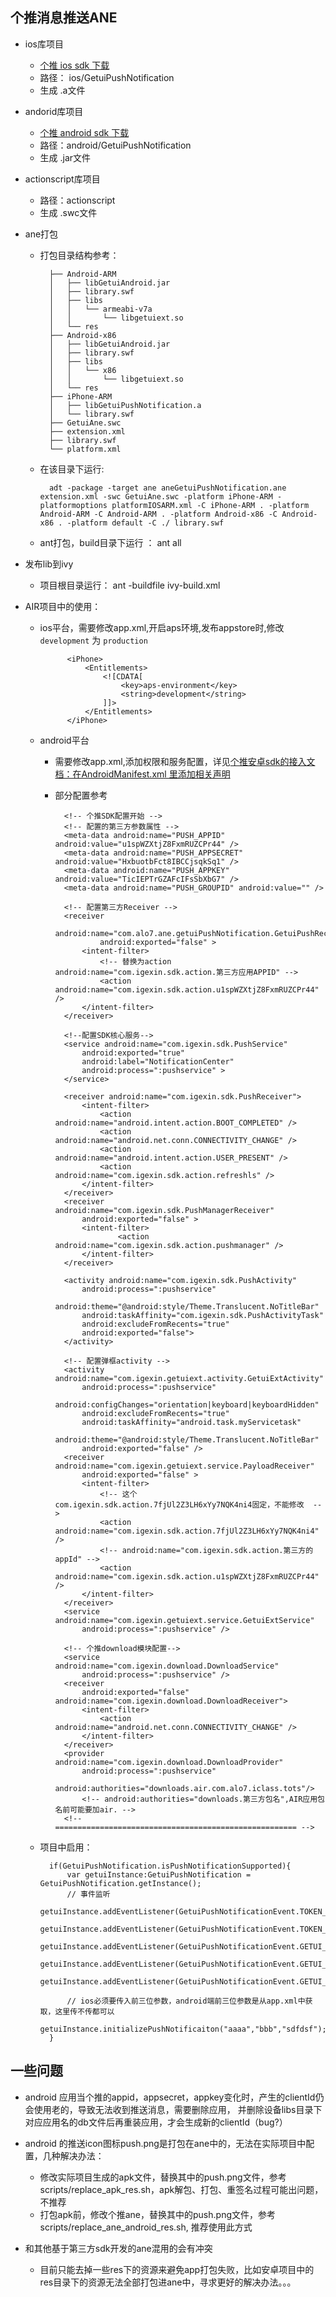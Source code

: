 ## 个推消息推送ANE

* ios库项目
    - [个推 ios sdk 下载](http://www.igetui.com/download/iOS/GETUI_IOS_SDK.zip)
    - 路径： ios/GetuiPushNotification
    - 生成 .a文件
    
* andorid库项目
    - [个推 android sdk 下载](http://www.igetui.com/download/android/GETUI_ANDROID_SDK.zip)
    - 路径：android/GetuiPushNotification
    - 生成 .jar文件

* actionscript库项目
    - 路径：actionscript
    - 生成 .swc文件


* ane打包
    - 打包目录结构参考：

            ├── Android-ARM
            │   ├── libGetuiAndroid.jar
            │   ├── library.swf
            │   ├── libs
            │   │   └── armeabi-v7a
            │   │       └── libgetuiext.so
            │   └── res
            ├── Android-x86
            │   ├── libGetuiAndroid.jar
            │   ├── library.swf
            │   ├── libs
            │   │   └── x86
            │   │       └── libgetuiext.so
            │   └── res
            ├── iPhone-ARM
            │   ├── libGetuiPushNotification.a
            │   └── library.swf
            ├── GetuiAne.swc
            ├── extension.xml
            ├── library.swf
            └── platform.xml

    - 在该目录下运行:

            adt -package -target ane aneGetuiPushNotification.ane extension.xml -swc GetuiAne.swc -platform iPhone-ARM -platformoptions platformIOSARM.xml -C iPhone-ARM . -platform Android-ARM -C Android-ARM . -platform Android-x86 -C Android-x86 . -platform default -C ./ library.swf

    - ant打包，build目录下运行 ： ant all

*  发布lib到ivy
    - 项目根目录运行： ant -buildfile ivy-build.xml


* AIR项目中的使用：
    * ios平台，需要修改app.xml,开启aps环境,发布appstore时,修改`development` 为 `production`

                <iPhone>
                    <Entitlements>
                        <![CDATA[
                            <key>aps-environment</key>
                            <string>development</string>
                        ]]>
                    </Entitlements>
                </iPhone>

    * android平台
        * 需要修改app.xml,添加权限和服务配置，详见[个推安卓sdk的接入文档：在AndroidManifest.xml 里添加相关声明](http://docs.igetui.com/pages/viewpage.action?pageId=589991)
        * 部分配置参考

                <!-- 个推SDK配置开始 -->
                <!-- 配置的第三方参数属性 -->
                <meta-data android:name="PUSH_APPID" android:value="u1spWZXtjZ8FxmRUZCPr44" />
                <meta-data android:name="PUSH_APPSECRET" android:value="HxbuotbFct8IBCCjsqkSq1" />
                <meta-data android:name="PUSH_APPKEY" android:value="TicIEPTrGZAFcIFsSbXbG7" />
                <meta-data android:name="PUSH_GROUPID" android:value="" />

                <!-- 配置第三方Receiver -->
                <receiver
                        android:name="com.alo7.ane.getuiPushNotification.GetuiPushReceiver"
                        android:exported="false" >
                    <intent-filter>
                        <!-- 替换为action android:name="com.igexin.sdk.action.第三方应用APPID" -->
                        <action android:name="com.igexin.sdk.action.u1spWZXtjZ8FxmRUZCPr44" />
                    </intent-filter>
                </receiver>

                <!--配置SDK核心服务-->
                <service android:name="com.igexin.sdk.PushService"
                    android:exported="true"
                    android:label="NotificationCenter"
                    android:process=":pushservice" >
                </service>

                <receiver android:name="com.igexin.sdk.PushReceiver">
                    <intent-filter>
                        <action android:name="android.intent.action.BOOT_COMPLETED" />
                        <action android:name="android.net.conn.CONNECTIVITY_CHANGE" />
                        <action android:name="android.intent.action.USER_PRESENT" />
                        <action android:name="com.igexin.sdk.action.refreshls" />
                    </intent-filter>
                </receiver>
                <receiver android:name="com.igexin.sdk.PushManagerReceiver"
                    android:exported="false" >
                    <intent-filter>
                            <action android:name="com.igexin.sdk.action.pushmanager" />
                    </intent-filter>
                </receiver>

                <activity android:name="com.igexin.sdk.PushActivity"
                    android:process=":pushservice"
                    android:theme="@android:style/Theme.Translucent.NoTitleBar"
                    android:taskAffinity="com.igexin.sdk.PushActivityTask"
                    android:excludeFromRecents="true"
                    android:exported="false">
                </activity>

                <!-- 配置弹框activity -->
                <activity android:name="com.igexin.getuiext.activity.GetuiExtActivity"
                    android:process=":pushservice"
                    android:configChanges="orientation|keyboard|keyboardHidden"
                    android:excludeFromRecents="true"
                    android:taskAffinity="android.task.myServicetask"
                    android:theme="@android:style/Theme.Translucent.NoTitleBar"
                    android:exported="false" />
                <receiver android:name="com.igexin.getuiext.service.PayloadReceiver"
                    android:exported="false" >
                    <intent-filter>
                        <!-- 这个com.igexin.sdk.action.7fjUl2Z3LH6xYy7NQK4ni4固定，不能修改  -->
                        <action android:name="com.igexin.sdk.action.7fjUl2Z3LH6xYy7NQK4ni4" />
                        <!-- android:name="com.igexin.sdk.action.第三方的appId" -->
                        <action android:name="com.igexin.sdk.action.u1spWZXtjZ8FxmRUZCPr44" />
                    </intent-filter>
                </receiver>
                <service android:name="com.igexin.getuiext.service.GetuiExtService"
                    android:process=":pushservice" />

                <!-- 个推download模块配置-->
                <service android:name="com.igexin.download.DownloadService"
                    android:process=":pushservice" />
                <receiver
                    android:exported="false" android:name="com.igexin.download.DownloadReceiver">
                    <intent-filter>
                        <action android:name="android.net.conn.CONNECTIVITY_CHANGE" />
                    </intent-filter>
                </receiver>
                <provider android:name="com.igexin.download.DownloadProvider"
                    android:process=":pushservice"
                    android:authorities="downloads.air.com.alo7.iclass.tots"/>
                    <!-- android:authorities="downloads.第三方包名",AIR应用包名前可能要加air. -->
                <!-- ====================================================== -->

    * 项目中启用：

            if(GetuiPushNotification.isPushNotificationSupported){
                var getuiInstance:GetuiPushNotification = GetuiPushNotification.getInstance();
                // 事件监听
                getuiInstance.addEventListener(GetuiPushNotificationEvent.TOKEN_SUCCESS,onTokenSuccess);
                getuiInstance.addEventListener(GetuiPushNotificationEvent.TOKEN_FAIL,onTokenFail);
                getuiInstance.addEventListener(GetuiPushNotificationEvent.GETUI_DID_REGISTER_CLIENT,onGetuiDidRegisterClient);
                getuiInstance.addEventListener(GetuiPushNotificationEvent.GETUI_DID_RECEIVE_PAYLOAD,onGetuiDidReceivePayload);
                getuiInstance.addEventListener(GetuiPushNotificationEvent.GETUI_DID_OCCUR_ERROR,onGetuiDidOccurError);

                // ios必须要传入前三位参数，android端前三位参数是从app.xml中获取，这里传不传都可以
               	getuiInstance.initializePushNotificaiton("aaaa","bbb","sdfdsf");
            }

## 一些问题
* android 应用当个推的appid，appsecret，appkey变化时，产生的clientId仍会使用老的，导致无法收到推送消息，需要删除应用，
  并删除设备libs目录下对应应用名的db文件后再重装应用，才会生成新的clientId（bug?）

* android 的推送icon图标push.png是打包在ane中的，无法在实际项目中配置，几种解决办法：
    * 修改实际项目生成的apk文件，替换其中的push.png文件，参考 scripts/replace_apk_res.sh，apk解包、打包、重签名过程可能出问题，不推荐
    * 打包apk前，修改个推ane，替换其中的push.png文件，参考 scripts/replace_ane_android_res.sh, 推荐使用此方式

* 和其他基于第三方sdk开发的ane混用的会有冲突
    * 目前只能去掉一些res下的资源来避免app打包失败，比如安卓项目中的res目录下的资源无法全部打包进ane中，寻求更好的解决办法。。。






